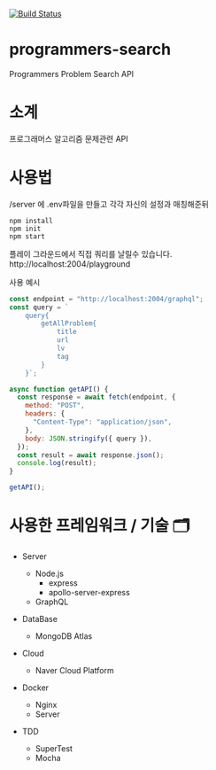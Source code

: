 [![Build Status](https://travis-ci.org/pukuba/programmers-search.svg?branch=main)](https://travis-ci.org/pukuba/programmers-search)

# programmers-search

Programmers Problem Search API

# 소계

프로그래머스 알고리즘 문제관련 API

# 사용법

/server 에 .env파일을 만들고 각각 자신의 설정과 매칭해준뒤

```cli
npm install
npm init
npm start
```

플레이 그라운드에서 직접 쿼리를 날릴수 있습니다. http://localhost:2004/playground

사용 예시

```js
const endpoint = "http://localhost:2004/graphql";
const query = `
    query{
        getAllProblem{
            title
            url
            lv
            tag
        }
    }`;

async function getAPI() {
  const response = await fetch(endpoint, {
    method: "POST",
    headers: {
      "Content-Type": "application/json",
    },
    body: JSON.stringify({ query }),
  });
  const result = await response.json();
  console.log(result);
}

getAPI();
```

# 사용한 프레임워크 / 기술 🗂

- Server

  - Node.js
    - express
    - apollo-server-express
  - GraphQL

- DataBase

  - MongoDB Atlas

- Cloud

  - Naver Cloud Platform

- Docker

  - Nginx
  - Server

- TDD
  - SuperTest
  - Mocha
